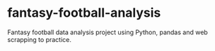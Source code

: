 # fantasy-football-analysis
Fantasy football data analysis project using Python, pandas and web scrapping to practice.
